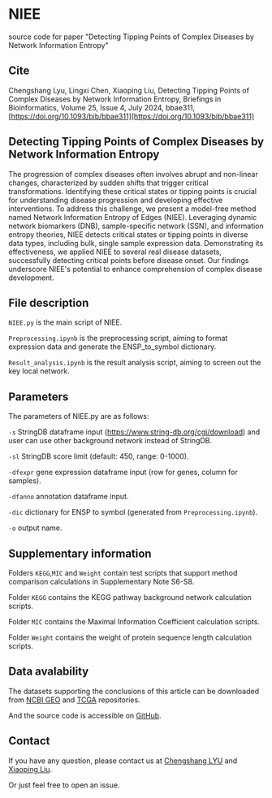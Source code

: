 # NIEE
source code for paper "Detecting Tipping Points of Complex Diseases by Network Information Entropy"

## Cite

Chengshang Lyu, Lingxi Chen, Xiaoping Liu, Detecting Tipping Points of Complex Diseases by Network Information Entropy, Briefings in Bioinformatics, Volume 25, Issue 4, July 2024, bbae311, [https://doi.org/10.1093/bib/bbae311](https://doi.org/10.1093/bib/bbae311)

## Detecting Tipping Points of Complex Diseases by Network Information Entropy

The progression of complex diseases often involves abrupt and non-linear changes, characterized by sudden shifts that trigger critical transformations. Identifying these critical states or tipping points is crucial for understanding disease progression and developing effective interventions. To address this challenge, we present a model-free method named Network Information Entropy of Edges (NIEE). Leveraging dynamic network biomarkers (DNB), sample-specific network (SSN), and information entropy theories, NIEE detects critical states or tipping points in diverse data types, including bulk, single sample expression data. Demonstrating its effectiveness, we applied NIEE to several real disease datasets, successfully detecting critical points before disease onset. Our findings underscore NIEE's potential to enhance comprehension of complex disease development.

## File description

```NIEE.py``` is the main script of NIEE.

```Preprocessing.ipynb``` is the preprocessing script, aiming to format expression data and generate the ENSP_to_symbol dictionary.

```Result_analysis.ipynb``` is the result analysis script, aiming to screen out the key local network.

## Parameters

The parameters of NIEE.py are as follows:

```-s``` StringDB dataframe input (https://www.string-db.org/cgi/download) and user can use other background network instead of StringDB.

```-sl``` StringDB score limit (default: 450, range: 0-1000).

```-dfexpr``` gene expression dataframe input (row for genes, column for samples).

```-dfanno``` annotation dataframe input.

```-dic``` dictionary for ENSP to symbol (generated from ```Preprocessing.ipynb```).

```-o``` output name.

## Supplementary information

Folders ```KEGG```,```MIC``` and ```Weight``` contain test scripts that support method comparison calculations in Supplementary Note S6-S8.

Folder ```KEGG``` contains the KEGG pathway background network calculation scripts.

Folder ```MIC``` contains the Maximal Information Coefficient calculation scripts.

Folder ```Weight``` contains the weight of protein sequence length calculation scripts.


## Data avalability

The datasets supporting the conclusions of this article can be downloaded from [NCBI GEO](http://www.ncbi.nlm.nih.gov/geo/) and [TCGA](http://cancergenome.nih.gov) repositories.

And the source code is accessible on [GitHub](https://github.com/lllvcs/NIEE).

## Contact

If you have any question, please contact us at [Chengshang LYU](mailto:22395524+lllvcs@users.noreply.github.com) and [Xiaoping Liu](mailto:xpliu@ucas.ac.cn).

Or just feel free to open an issue.
